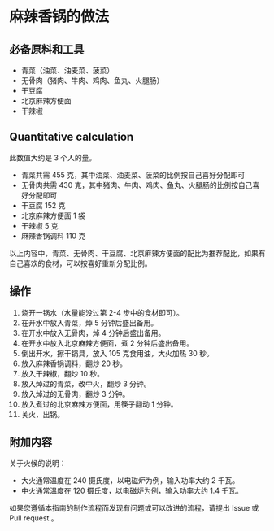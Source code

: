 # 麻辣香锅的做法

## 必备原料和工具

- 青菜（油菜、油麦菜、菠菜）
- 无骨肉（猪肉、牛肉、鸡肉、鱼丸、火腿肠）
- 干豆腐
- 北京麻辣方便面
- 干辣椒

## Quantitative calculation

此数值大约是 3 个人的量。

- 青菜共需 455 克，其中油菜、油麦菜、菠菜的比例按自己喜好分配即可
- 无骨肉共需 430 克，其中猪肉、牛肉、鸡肉、鱼丸、火腿肠的比例按自己喜好分配即可
- 干豆腐 152 克
- 北京麻辣方便面 1 袋
- 干辣椒 5 克
- 麻辣香锅调料 110 克

以上内容中，青菜、无骨肉、干豆腐、北京麻辣方便面的配比为推荐配比，如果有自己喜欢的食材，可以按喜好重新分配比例。

## 操作

1. 烧开一锅水（水量能没过第 2-4 步中的食材即可）。
2. 在开水中放入青菜，焯 5 分钟后盛出备用。
3. 在开水中放入无骨肉，焯 4 分钟后盛出备用。
4. 在开水中放入北京麻辣方便面，煮 2 分钟后盛出备用。
5. 倒出开水，擦干锅具，放入 105 克食用油，大火加热 30 秒。
6. 放入麻辣香锅调料，翻炒 20 秒。
7. 放入干辣椒，翻炒 10 秒。
8. 放入焯过的青菜，改中火，翻炒 3 分钟。
9. 放入焯过的无骨肉，翻炒 3 分钟。
10. 放入煮过的北京麻辣方便面，用筷子翻动 1 分钟。
11. 关火，出锅。

## 附加内容

关于火候的说明：

- 大火通常温度在 240 摄氏度，以电磁炉为例，输入功率大约 2 千瓦。
- 中火通常温度在 120 摄氏度，以电磁炉为例，输入功率大约 1.4 千瓦。

如果您遵循本指南的制作流程而发现有问题或可以改进的流程，请提出 Issue 或 Pull request 。
